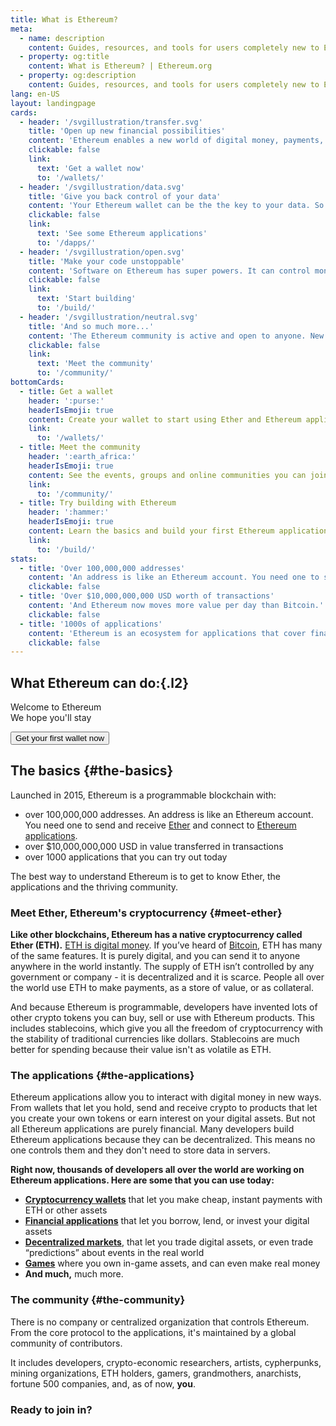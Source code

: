 ```yaml
---
title: What is Ethereum?
meta:
  - name: description
    content: Guides, resources, and tools for users completely new to Ethereum.
  - property: og:title
    content: What is Ethereum? | Ethereum.org
  - property: og:description
    content: Guides, resources, and tools for users completely new to Ethereum.
lang: en-US
layout: landingpage
cards:
  - header: '/svgillustration/transfer.svg'
    title: 'Open up new financial possibilities'
    content: 'Ethereum enables a new world of digital money, payments, and financial services – all you need is a wallet to get started.'
    clickable: false
    link:
      text: 'Get a wallet now'
      to: '/wallets/'
  - header: '/svgillustration/data.svg'
    title: 'Give you back control of your data'
    content: 'Your Ethereum wallet can be the the key to your data. So you can use apps and control the data you share.'
    clickable: false
    link:
      text: 'See some Ethereum applications'
      to: '/dapps/'
  - header: '/svgillustration/open.svg'
    title: 'Make your code unstoppable'
    content: 'Software on Ethereum has super powers. It can control money, execute commercial relationships, form organizations and, once live, no one can take it down.'
    clickable: false
    link:
      text: 'Start building'
      to: '/build/'
  - header: '/svgillustration/neutral.svg'
    title: 'And so much more...'
    content: 'The Ethereum community is active and open to anyone. New products and experiments are emerging all the time. What you can do with Ethereum changes every day, so stay tuned.'
    clickable: false
    link:
      text: 'Meet the community'
      to: '/community/'
bottomCards:
  - title: Get a wallet
    header: ':purse:'
    headerIsEmoji: true
    content: Create your wallet to start using Ether and Ethereum applications.
    link:
      to: '/wallets/'
  - title: Meet the community
    header: ':earth_africa:'
    headerIsEmoji: true
    content: See the events, groups and online communities you can join.
    link:
      to: '/community/'
  - title: Try building with Ethereum
    header: ':hammer:'
    headerIsEmoji: true
    content: Learn the basics and build your first Ethereum application with Ethereum studio.
    link:
      to: '/build/'
stats:
  - title: 'Over 100,000,000 addresses'
    content: 'An address is like an Ethereum account. You need one to send and receive cryptocurrency and connect to Ethereum applications.'
    clickable: false
  - title: 'Over $10,000,000,000 USD worth of transactions'
    content: 'And Ethereum now moves more value per day than Bitcoin.'
    clickable: false
  - title: '1000s of applications'
    content: 'Ethereum is an ecosystem for applications that cover finance, gaming, social and more. And more apps are launching every day.'
    clickable: false
---
```


<TextHero title="The foundation for our digital future" intro="What is Ethereum?" image="/magicians.png" />

## What Ethereum can do:{.l2}

<CardList smallTabletColumns="1" tabletColumns="2" desktopColumns="2" flat large clickable="false" :items="$page.frontmatter.cards" />

<div class="mb-8">
<p class="l2">
Welcome to Ethereum <br>
We hope you'll stay
</p>

<Button to="/wallets" class="mb-8">Get your first wallet now</Button>

</div>

## The basics {#the-basics}

Launched in 2015, Ethereum is a programmable blockchain with:

- over 100,000,000 addresses. An address is like an Ethereum account. You need one to send and receive [Ether](#meet-ether) and connect to [Ethereum applications](#the-applications).
- over \$10,000,000,000 USD in value transferred in transactions
- over 1000 applications that you can try out today

<CardList smallTabletColumns="1" tabletColumns="2" desktopColumns="3" flat small clickable="false" :items="$page.frontmatter.stats" />

The best way to understand Ethereum is to get to know Ether, the applications and the thriving community.

### Meet Ether, Ethereum's cryptocurrency {#meet-ether}

**Like other blockchains, Ethereum has a native cryptocurrency called Ether (ETH).** [ETH is digital money](https://ethereum.org/eth/). If you’ve heard of [Bitcoin](http://bitcoin.org/), ETH has many of the same features. It is purely digital, and you can send it to anyone anywhere in the world instantly. The supply of ETH isn’t controlled by any government or company - it is decentralized and it is scarce. People all over the world use ETH to make payments, as a store of value, or as collateral.

<!-- Note for future: add  a link to mining page here once ready: How is ETH made? -->

And because Ethereum is programmable, developers have invented lots of other crypto tokens you can buy, sell or use with Ethereum products. This includes stablecoins, which give you all the freedom of cryptocurrency with the stability of traditional currencies like dollars. Stablecoins are much better for spending because their value isn't as volatile as ETH.

<!-- Note for future: add  a link to erc-20 page or stablecoins page once ready -->

### The applications {#the-applications}

Ethereum applications allow you to interact with digital money in new ways. From wallets that let you hold, send and receive crypto to products that let you create your own tokens or earn interest on your digital assets. But not all Ethereum applications are purely financial. Many developers build Ethereum applications because they can be decentralized. This means no one controls them and they don't need to store data in servers.

**Right now, thousands of developers all over the world are working on Ethereum applications. Here are some that you can use today:**

- [**Cryptocurrency wallets**](/wallets/) that let you make cheap, instant payments with ETH or other assets
- [**Financial applications**](https://defipulse.com/) that let you borrow, lend, or invest your digital assets
- [**Decentralized markets**](https://docs.ethhub.io/built-on-ethereum/decentralized-exchanges/what-are-decentralized-exchanges/), that let you trade digital assets, or even trade “predictions” about events in the real world
- [**Games**](https://docs.ethhub.io/built-on-ethereum/games/what-is-blockchain-gaming/) where you own in-game assets, and can even make real money
- **And much,** much more.

### The community {#the-community}

There is no company or centralized organization that controls Ethereum. From the core protocol to the applications, it's maintained by a global community of contributors.

It includes developers, crypto-economic researchers, artists, cypherpunks, mining organizations, ETH holders, gamers, grandmothers, anarchists, fortune 500 companies, and, as of now, **you**.

### Ready to join in?

<CardList smallTabletColumns="1" tabletColumns="3" desktopColumns="3" :items="$page.frontmatter.bottomCards" />
